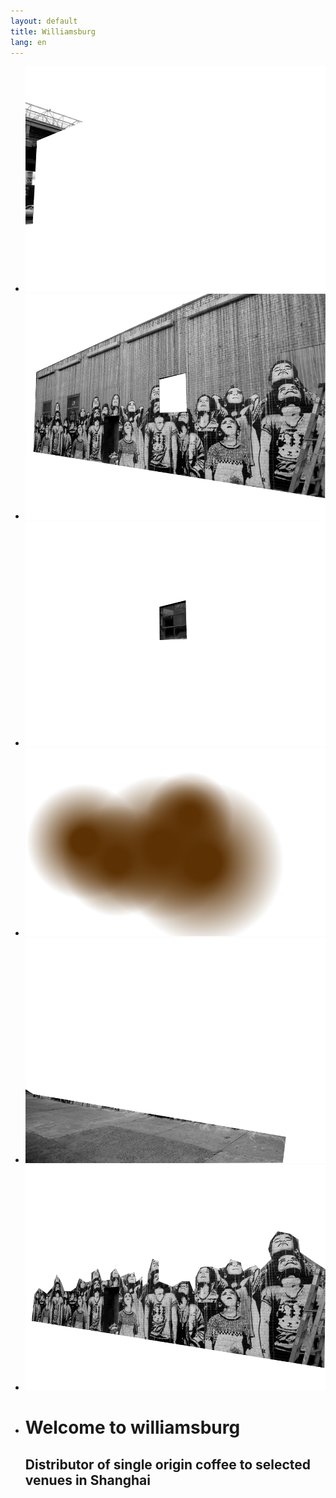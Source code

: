 ```yaml
---
layout: default
title: Williamsburg
lang: en
---
```



<ul id="scene">
  <!-- <li class="layer" data-depth="0.10"><img class="color" src="images/street3.jpg"></li> -->
  <!-- <li class="layer" data-depth="0.30"><img class="color"src="graphic/brown.png"></li> -->
  <li class="layer" data-depth="0.20"><img class="color" src="images/bridge.png"></li>
  <li class="layer" data-depth="0.50"><img class="color" src="images/building.png"></li>
  <li class="layer" data-depth="0.50"><img class="color" src="images/window.png"></li>
  <li class="layer" data-depth="0.40"><img class="color" src="graphic/pink.png"></li>
  <li class="layer" data-depth="0.80"><img class="color" src="images/street.png"></li>
  <li class="layer" data-depth="0.60"><img class="color" src="images/persons.png"></li>
  <!-- <li class="layer" data-depth="0.40"><img class="color" src="graphic/pink.png"></li> -->
  <li class="layer" data-depth="0.00">
  	<div class="layer-content">
  		<h1>Welcome to williamsburg</h1>
  		<h2>Distributor of single origin coffee to selected venues in Shanghai</h2>
  	<!-- 	The finest coffees in the world, now roasted in Shanghai. Williamsburg first started roasting coffee in Caroll Gardens in 1948 and since then the township of Williamsburg, in Brooklyn New York, has seen coffee roasting flourish until today when there are 20 different companies roasting coffee. Williamsburg Coffee Roasters are now bringing speciality coffee to Shanghai and offering some of the finest and highest Q-grade coffees in China. Only the best coffees with Q grades above 80 have been selected for consideration to be part of the Williamsburg collection. -->
  	</div>
  </li>
</ul>


